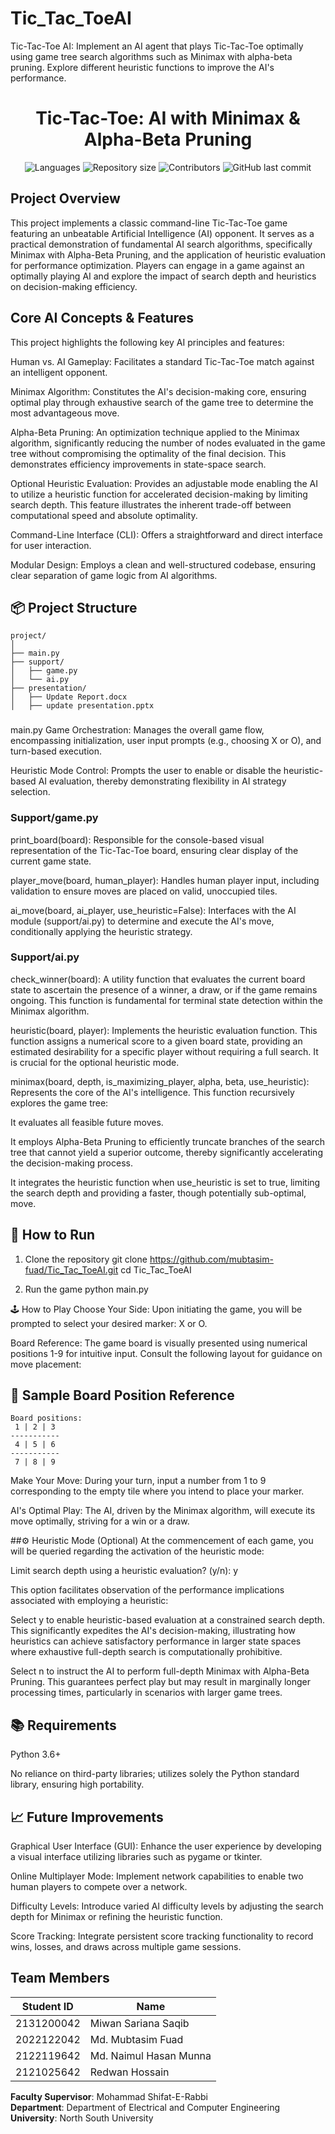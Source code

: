 # Tic_Tac_ToeAI
Tic-Tac-Toe AI: Implement an AI agent that plays Tic-Tac-Toe optimally using game tree search algorithms such as Minimax with alpha-beta pruning. Explore different heuristic functions to improve the AI's performance.

<h1 align="center"> Tic-Tac-Toe: AI with Minimax & Alpha-Beta Pruning </h1>
<p align="center">
<img alt="Languages" src="https://img.shields.io/github/languages/count/mubtasim-fuad/Tic_Tac_ToeAI">
<img alt="Repository size" src="https://img.shields.io/github/repo-size/mubtasim-fuad/Tic_Tac_ToeAI">
<img alt="Contributors" src="https://img.shields.io/github/contributors/mubtasim-fuad/Tic_Tac_ToeAI">
<img alt="GitHub last commit" src="https://img.shields.io/github/last-commit/mubtasim-fuad/Tic_Tac_ToeAI">
</p>

## Project Overview
This project implements a classic command-line Tic-Tac-Toe game featuring an unbeatable Artificial Intelligence (AI) opponent. It serves as a practical demonstration of fundamental AI search algorithms, specifically Minimax with Alpha-Beta Pruning, and the application of heuristic evaluation for performance optimization. Players can engage in a game against an optimally playing AI and explore the impact of search depth and heuristics on decision-making efficiency.

## Core AI Concepts & Features
This project highlights the following key AI principles and features:

Human vs. AI Gameplay: Facilitates a standard Tic-Tac-Toe match against an intelligent opponent.

Minimax Algorithm: Constitutes the AI's decision-making core, ensuring optimal play through exhaustive search of the game tree to determine the most advantageous move.

Alpha-Beta Pruning: An optimization technique applied to the Minimax algorithm, significantly reducing the number of nodes evaluated in the game tree without compromising the optimality of the final decision. This demonstrates efficiency improvements in state-space search.

Optional Heuristic Evaluation: Provides an adjustable mode enabling the AI to utilize a heuristic function for accelerated decision-making by limiting search depth. This feature illustrates the inherent trade-off between computational speed and absolute optimality.

Command-Line Interface (CLI): Offers a straightforward and direct interface for user interaction.

Modular Design: Employs a clean and well-structured codebase, ensuring clear separation of game logic from AI algorithms.

## 📦 Project Structure
```
project/
│
├── main.py
├── support/
│   ├── game.py
│   └── ai.py
├── presentation/
│   ├── Update Report.docx
│   ├── update presentation.pptx
````
### 
main.py
Game Orchestration: Manages the overall game flow, encompassing initialization, user input prompts (e.g., choosing X or O), and turn-based execution.

Heuristic Mode Control: Prompts the user to enable or disable the heuristic-based AI evaluation, thereby demonstrating flexibility in AI strategy selection.

### Support/game.py
print_board(board): Responsible for the console-based visual representation of the Tic-Tac-Toe board, ensuring clear display of the current game state.

player_move(board, human_player): Handles human player input, including validation to ensure moves are placed on valid, unoccupied tiles.

ai_move(board, ai_player, use_heuristic=False): Interfaces with the AI module (support/ai.py) to determine and execute the AI's move, conditionally applying the heuristic strategy.

### Support/ai.py
check_winner(board): A utility function that evaluates the current board state to ascertain the presence of a winner, a draw, or if the game remains ongoing. This function is fundamental for terminal state detection within the Minimax algorithm.

heuristic(board, player): Implements the heuristic evaluation function. This function assigns a numerical score to a given board state, providing an estimated desirability for a specific player without requiring a full search. It is crucial for the optional heuristic mode.

minimax(board, depth, is_maximizing_player, alpha, beta, use_heuristic): Represents the core of the AI's intelligence. This function recursively explores the game tree:

It evaluates all feasible future moves.

It employs Alpha-Beta Pruning to efficiently truncate branches of the search tree that cannot yield a superior outcome, thereby significantly accelerating the decision-making process.

It integrates the heuristic function when use_heuristic is set to true, limiting the search depth and providing a faster, though potentially sub-optimal, move.

## 🚀 How to Run
1. Clone the repository
git clone https://github.com/mubtasim-fuad/Tic_Tac_ToeAI.git
cd Tic_Tac_ToeAI

2. Run the game
python main.py

🕹️ How to Play
Choose Your Side: Upon initiating the game, you will be prompted to select your desired marker: X or O.

Board Reference: The game board is visually presented using numerical positions 1-9 for intuitive input. Consult the following layout for guidance on move placement:

## 🧪 Sample Board Position Reference

```text
Board positions:
 1 | 2 | 3
-----------
 4 | 5 | 6
-----------
 7 | 8 | 9
```

Make Your Move: During your turn, input a number from 1 to 9 corresponding to the empty tile where you intend to place your marker.

AI's Optimal Play: The AI, driven by the Minimax algorithm, will execute its move optimally, striving for a win or a draw.

##⚙️ Heuristic Mode (Optional)
At the commencement of each game, you will be queried regarding the activation of the heuristic mode:

Limit search depth using a heuristic evaluation? (y/n): y

This option facilitates observation of the performance implications associated with employing a heuristic:

Select y to enable heuristic-based evaluation at a constrained search depth. This significantly expedites the AI's decision-making, illustrating how heuristics can achieve satisfactory performance in larger state spaces where exhaustive full-depth search is computationally prohibitive.

Select n to instruct the AI to perform full-depth Minimax with Alpha-Beta Pruning. This guarantees perfect play but may result in marginally longer processing times, particularly in scenarios with larger game trees.

## 📚 Requirements
Python 3.6+

No reliance on third-party libraries; utilizes solely the Python standard library, ensuring high portability.

## 📈 Future Improvements
Graphical User Interface (GUI): Enhance the user experience by developing a visual interface utilizing libraries such as pygame or tkinter.

Online Multiplayer Mode: Implement network capabilities to enable two human players to compete over a network.

Difficulty Levels: Introduce varied AI difficulty levels by adjusting the search depth for Minimax or refining the heuristic function.

Score Tracking: Integrate persistent score tracking functionality to record wins, losses, and draws across multiple game sessions.

## Team Members

| Student ID   | Name                        |
|--------------|-----------------------------|
| 2131200042   | Miwan Sariana Saqib           |
| 2022122042   | Md. Mubtasim Fuad        |
| 2122119642   | Md. Naimul Hasan Munna        |
| 2121025642   | Redwan Hossain                |

**Faculty Supervisor**: Mohammad Shifat-E-Rabbi  
**Department**: Department of Electrical and Computer Engineering  
**University**: North South University
</div>
